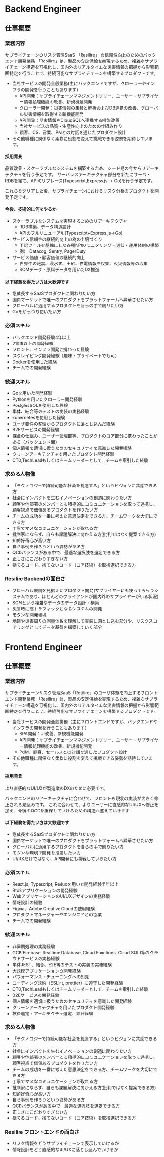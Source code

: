 # Backend Engineer
## 仕事概要
### 業務内容
サプライチェーンのリスク管理SaaS 「Resilire」 の信頼性向上のためのバックエンド開発業務
「Resilire」は、製品の安定供給を実現するため、複雑なサプライチェーン構造を可視化し、国内外のリアルタイムな災害情報の把握から影響範囲特定を行うことで、持続可能なサプライチェーンを構築するプロダクトです。

- 当社サービスの開発全般業務(主にバックエンドですが、クローラーやインフラの開発を行うこともあります)
  - API開発：サプライチェーンマネジメントツリー、ユーザー・サプライヤー情報処理機能の改善、新規機能開発
  - クローラー開発：災害情報の集積と解析およびDB連携の改善、グローバル災害情報を取得する新機能開発
  - API開発：災害情報をCloudSQLへ連携する機能改善
  - 当社サービスの品質・生産性向上のための仕組み作り
  - 顧客、CS、営業、PMとの対話を通じたプロダクト設計
- その他職種に関係なく柔軟に役割を変えて挑戦できる姿勢を期待しています。

#### 採用背景
品質改善・スケーラブルなシステムを構築するため、シード期の今からリアーキテクチャを行う予定です。
サーバレスアーキテクチャ部分を新たにサーバ・RDBを経て、APIのリプレース(Typescript,Express.js -> Go)を行う予定です。

これらをクリアした後、サプライチェーンにおけるリスク分析のプロダクトを開発予定です。

#### 今後、技術的に何をやるか
- スケーラブルなシステムを実現するためのリアーキテクチャ
  - RDB構築、データ構造設計
  - APIのフルリニューアル(Typescript+Express.js→Go)
- サービス信頼性の継続的向上の為の土壌づくり
  - 下記ツールを基軸にした各種KPIのモニタリング・通知・運用体制の構築
  - 例） Datadog, Sentry, PagerDuty
- サービス価値・顧客価値の継続的向上
  - 世界中の地震、浸水害、土砂、停電情報を収集、火災情報等の収集
  - SCMデータ・原料データを用いたDX推進

#### 以下経験を得たい方は大歓迎です
- 急成長するSaaSプロダクトに関わりたい方
- 国内マーケットで唯一のプロダクトをプラットフォームへ昇華させたい方
- グローバルに通用するプロダクトを自らの手で創りたい方
- Goをがっつり使いたい方

### 必須スキル
- バックエンド開発経験4年以上
- 2言語以上の開発経験
- フロント、インフラ開発に携わった経験
- スクレイピング開発経験（趣味・プライベートでも可）
- Dockerを使用した経験
- チームでの開発経験

### 歓迎スキル
- Goを用いた開発経験
- Pythonを用いたクローラー開発経験
- PostglesSQLを使用した経験
- 単体、結合等のテストの実装の実務経験
- kubernetesを使用した経験
- ユーザ要件の整理からプロダクトに落とし込んだ経験
- B2Bサービスの開発経験
- 課金の仕組み、ユーザー管理部等、プロダクトのコア部分に携わったことがある（バックエンド面）
- 個人情報を適切に扱うためのセキュリティを意識した開発経験
- クリーンアーキテクチャを用いたプロダクト開発経験
- CTO,TechLeadもしくはチームリーダーとして、チームを牽引した経験

### 求める人物像
- 「テクノロジーで持続可能な社会を創造する」というビジョンに共感できる方
- 社会にインパクトを生むイノベーションの創造に関わりたい方
- 顧客や他部署のメンバーとも積極的にコミュニケーションを取って連携し、顧客視点で価値あるプロダクトを作りたい方
- チームの成功を一番に考えた意思決定をできる方、チームワークを大切にできる方
- 丁寧でマメなコミュニケーションが取れる方
- 批判家にならず、自らも課題解決に向かえる方(批判ではなく提案できる方)
- 知的好奇心が高い方
- 自ら事例を作ろうという姿勢がある方
- QCDバランスがある中で、最適な選択肢を選定できる方
- 正しさにこだわりすぎない方
- 捨てるコード、捨てないコード（コア技術）を取捨選択できる方

### Resilire Backendの面白さ
- グローバル展開を見据えたプロダクト開発(サプライヤーにも使ってもらうシステムであり、ほとんどのクライアントが国内外のサプライヤーがいる状況)
- SCMという複雑なデータのデータ設計・構築
- 災害時に高トラフィックになるシステムの開発
- モダンな開発環境
- 地図や災害周りの測量体系を理解して実装に落とし込む部分や、リスクスコアリングとしてデータ基盤を構築していく部分
# Frontend Engineer
## 仕事概要
### 業務内容
サプライチェーンリスク管理SaaS「Resilire」のユーザ体験を向上するフロントエンド開発業務
「Resilire」は、製品の安定供給を実現するため、複雑なサプライチェーン構造を可視化し、国内外のリアルタイムな災害情報の把握から影響範囲特定を行うことで、持続可能なサプライチェーンを構築するプロダクトです。

- 当社サービスの開発全般業務（主にフロントエンドですが、バックエンドやインフラの開発を行うこともあります）
  - SPA開発：UI改善、新規機能開発
  - API開発：サプライチェーンマネジメントツリー、ユーザー・サプライヤー情報処理機能の改善、新規機能開発
  - PdM、顧客、セールスとの対話を通じたプロダクト設計
- その他職種に関係なく柔軟に役割を変えて挑戦できる姿勢を期待しています。

#### 採用背景
より直感的なUI/UXが製造業のDXのために必要です。

バックエンドのリアーキテクチャに合わせて、フロントも現状の実装が大きく修正される見込みです。
これに合わせて、よりユーザーに直感的なUI/UXへ修正を加え、今後のQCDを担保していけるための構造へ整えていきます

#### 以下経験を得たい方は大歓迎です
- 急成長するSaaSプロダクトに関わりたい方
- 国内マーケットで唯一のプロダクトをプラットフォームへ昇華させたい方
- グローバルに通用するプロダクトを自らの手で創りたい方
- モダンな環境で開発を推進したい方
- UI/UXだけではなく、API開発にも挑戦していきたい方

### 必須スキル
- React.js, Typescript, Reduxを用いた開発経験半年以上
- BtoBアプリケーションの開発経験
- WebアプリケーションのUI/UXデザインの実務経験
- 情報設計の経験
- Figma、Adobe Creative Cloudの使用経験
- プロダクトマネージャーやエンジニアとの協業
- チームでの開発経験

### 歓迎スキル
- 非同期処理の実務経験
- GCP(Firebase, Realtime Database, Cloud Functions, Cloud SQL)等のクラウドサービスの実務経験
- 単体JEST、結合、E2E等のテストの実装の実務経験
- 大規模アプリケーションの開発経験
- パフォーマンス・チューニングへの知見
- コーディング規約（ESLint, prettier）に遵守した開発経験
- CTO,TechLeadもしくはチームリーダーとして、チームを牽引した経験
- B2Bサービスの開発経験
- 個人情報を適切に扱うためのセキュリティを意識した開発経験
- クリーンアーキテクチャを用いたプロダクト開発経験
- 技術選定・アーキテクチャ選定、設計経験

### 求める人物像
- 「テクノロジーで持続可能な社会を創造する」というビジョンに共感できる方
- 社会にインパクトを生むイノベーションの創造に関わりたい方
- 顧客や他部署のメンバーとも積極的にコミュニケーションを取って連携し、顧客視点で価値あるプロダクトを作りたい方
- チームの成功を一番に考えた意思決定をできる方、チームワークを大切にできる方
- 丁寧でマメなコミュニケーションが取れる方
- 批判家にならず、自らも課題解決に向かえる方(批判ではなく提案できる方)
- 知的好奇心が高い方
- 自ら事例を作ろうという姿勢がある方
- QCDバランスがある中で、最適な選択肢を選定できる方
- 正しさにこだわりすぎない方
- 捨てるコード、捨てないコード（コア技術）を取捨選択できる方

### Resilire フロントエンドの面白さ
- リスク情報をどうサプライチェーンで表示していけるか
- 情報設計をどう直感的なUI/UXに落とし込んでいけるか
